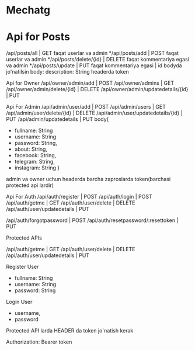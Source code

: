 #  Mechatg
# Api for Posts
/api/posts/all  | GET faqat userlar va admin
*/api/posts/add     | POST faqat userlar va admin
*/api/posts/delete/{id} | DELETE  faqat kommentariya egasi va admin 
*/api/posts/update | PUT faqat kommentariya egasi | id bodyda jo'natilsin
body:
  description: String
headerda token

Api for Owner
/api/owner/admin/add  | POST 
/api/owner/admins     | GET
/api/owner/admin/delete/{id} | DELETE
/api/owner/admin/updatedetails/{id} | PUT

Api For Admin
/api/admin/user/add  | POST 
/api/admin/users     | GET
/api/admin/user/delete/{id} | DELETE
/api/admin/user/updatedetails/{id} | PUT
/api/admin/updatedetails | PUT 
body{
* fullname: String 
* username: String
* password: String,
* about: String,
* facebook: String,
* telegram: String,
* instagram: String
}

admin va owner uchun headerda barcha zaproslarda token(barchasi protected api lardir)

Api For Auth
/api/auth/register  | POST
/api/auth/login     | POST
/api/auth/getme   | GET 
/api/auth/user/delete  | DELETE
/api/auth/user/updatedetails | PUT 

/api/auth/forgotpassword    | POST
/api/auth/resetpassword/:resettoken    | PUT


Protected APIs

/api/auth/getme  | GET
/api/auth/user/delete  | DELETE
/api/auth/user/updatedetails | PUT 

Register User

* fullname: String 
* username: String
* password: String

Login User

* username,
* password

Protected API larda HEADER da token jo`natish kerak

Authorization: Bearer token
